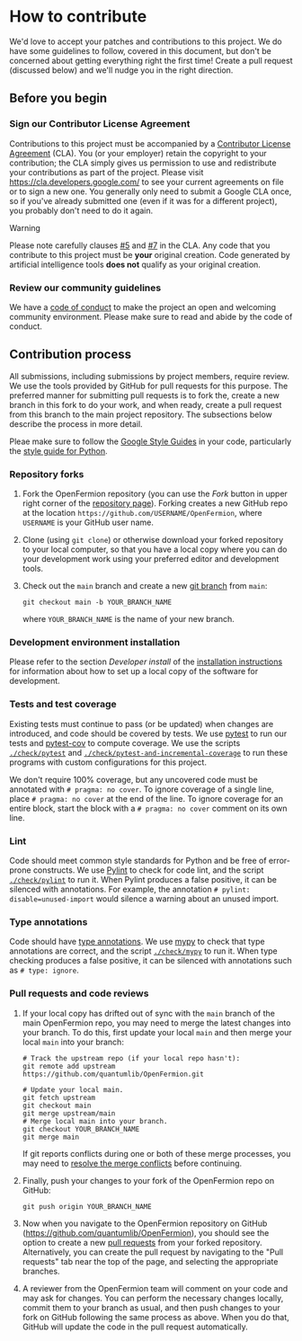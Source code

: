 # How to contribute

We'd love to accept your patches and contributions to this project. We do have
some guidelines to follow, covered in this document, but don't be concerned
about getting everything right the first time! Create a pull request (discussed
below) and we'll nudge you in the right direction.

## Before you begin

### Sign our Contributor License Agreement

Contributions to this project must be accompanied by a [Contributor License
Agreement](https://cla.developers.google.com/about) (CLA). You (or your
employer) retain the copyright to your contribution; the CLA simply gives us
permission to use and redistribute your contributions as part of the project.
Please visit https://cla.developers.google.com/ to see your current agreements
on file or to sign a new one. You generally only need to submit a Google CLA
once, so if you've already submitted one (even if it was for a different
project), you probably don't need to do it again.

> [!WARNING]
> Please note carefully clauses [#5](https://cla.developers.google.com/about/google-corporate#:~:text=You%20represent%20that%20each%20of%20Your%20Contributions%20is%20Your%20original%20creation)
> and [#7](https://cla.developers.google.com/about/google-corporate#:~:text=Should%20You%20wish%20to%20submit%20work%20that%20is%20not%20Your%20original%20creation%2C%20You%20may%20submit%20it%20to%20Google%20separately)
> in the CLA. Any code that you contribute to this project must be **your**
> original creation. Code generated by artificial intelligence tools **does
> not** qualify as your original creation.

### Review our community guidelines

We have a [code of conduct](CODE_OF_CONDUCT.md) to make the project an open and
welcoming community environment. Please make sure to read and abide by the code
of conduct.

## Contribution process

All submissions, including submissions by project members, require review. We
use the tools provided by GitHub for pull requests for this purpose. The
preferred manner for submitting pull requests is to fork the, create a new
branch in this fork to do your work, and when ready, create a pull request from
this branch to the main project repository. The subsections below describe the
process in more detail.

Pleae make sure to follow the [Google Style
Guides](https://google.github.io/styleguide/) in your code, particularly the
[style guide for Python](https://google.github.io/styleguide/pyguide.html).

### Repository forks

1.  Fork the OpenFermion repository (you can use the _Fork_ button in upper
    right corner of the [repository
    page](https://github.com/quantumlib/OpenFermion)). Forking creates a new
    GitHub repo at the location `https://github.com/USERNAME/OpenFermion`, where
    `USERNAME` is your GitHub user name.

1.  Clone (using `git clone`) or otherwise download your forked repository to
    your local computer, so that you have a local copy where you can do your
    development work using your preferred editor and development tools.

1.  Check out the `main` branch and create a new [git
    branch](https://git-scm.com/book/en/v2/Git-Branching-Branches-in-a-Nutshell)
    from `main`:

    ```shell
    git checkout main -b YOUR_BRANCH_NAME
    ```

    where `YOUR_BRANCH_NAME` is the name of your new branch.

### Development environment installation

Please refer to the section _Developer install_ of the [installation
instructions](docs/install.md) for information about how to set up a local copy
of the software for development.

### Tests and test coverage

Existing tests must continue to pass (or be updated) when changes are
introduced, and code should be covered by tests. We use
[pytest](https://docs.pytest.org) to run our tests and
[pytest-cov](https://pytest-cov.readthedocs.io) to compute coverage. We use the
scripts [`./check/pytest`](./check/pytest) and
[`./check/pytest-and-incremental-coverage`](./check/pytest-and-incremental-coverage)
to run these programs with custom configurations for this project.

We don't require 100% coverage, but any uncovered code must be annotated with `#
pragma: no cover`. To ignore coverage of a single line, place `# pragma: no
cover` at the end of the line. To ignore coverage for an entire block, start the
block with a `# pragma: no cover` comment on its own line.

### Lint

Code should meet common style standards for Python and be free of error-prone
constructs. We use [Pylint](https://www.pylint.org/) to check for code lint, and
the script [`./check/pylint`](./check/pylint) to run it. When Pylint produces a
false positive, it can be silenced with annotations. For example, the annotation
`# pylint: disable=unused-import` would silence a warning about an unused
import.

### Type annotations

Code should have [type annotations](https://www.python.org/dev/peps/pep-0484/).
We use [mypy](http://mypy-lang.org/) to check that type annotations are correct,
and the script [`./check/mypy`](./check/mypy) to run it. When type checking
produces a false positive, it can be silenced with annotations such as `# type:
ignore`.

### Pull requests and code reviews

1.  If your local copy has drifted out of sync with the `main` branch of the
    main OpenFermion repo, you may need to merge the latest changes into your
    branch. To do this, first update your local `main` and then merge your local
    `main` into your branch:

    ```shell
    # Track the upstream repo (if your local repo hasn't):
    git remote add upstream https://github.com/quantumlib/OpenFermion.git

    # Update your local main.
    git fetch upstream
    git checkout main
    git merge upstream/main
    # Merge local main into your branch.
    git checkout YOUR_BRANCH_NAME
    git merge main
    ```

    If git reports conflicts during one or both of these merge processes, you
    may need to [resolve the merge conflicts](
    https://docs.github.com/articles/about-merge-conflicts) before continuing.

1.  Finally, push your changes to your fork of the OpenFermion repo on GitHub:

    ```shell
    git push origin YOUR_BRANCH_NAME
    ```

1.  Now when you navigate to the OpenFermion repository on GitHub
    (https://github.com/quantumlib/OpenFermion), you should see the option to
    create a new [pull
    requests](https://help.github.com/articles/about-pull-requests/) from your
    forked repository. Alternatively, you can create the pull request by
    navigating to the "Pull requests" tab near the top of the page, and
    selecting the appropriate branches.

1.  A reviewer from the OpenFermion team will comment on your code and may ask
    for changes. You can perform the necessary changes locally, commit them to
    your branch as usual, and then push changes to your fork on GitHub following
    the same process as above. When you do that, GitHub will update the code in
    the pull request automatically.
